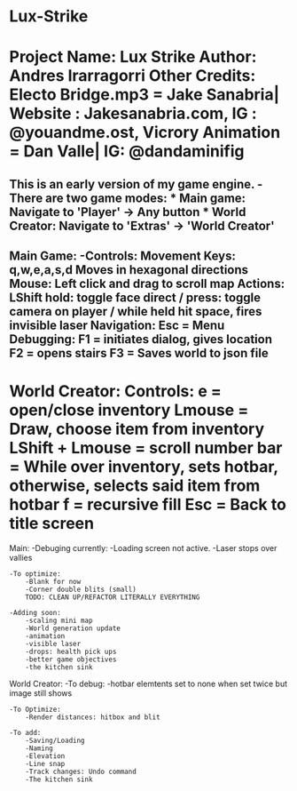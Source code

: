 # Lux-Strike
Project Name: Lux Strike
Author: Andres Irarragorri
Other Credits:
    Electo Bridge.mp3 = Jake Sanabria| Website : Jakesanabria.com, IG : @youandme.ost,
    Vicrory Animation = Dan Valle| IG: @dandaminifig
==================================================================================================================
This is an early version of my game engine.
-There are two game modes:
    * Main game: Navigate to 'Player' -> Any button
    * World Creator: Navigate to 'Extras' -> 'World Creator'
------------------------------------------------------------------------------------------------------------------
Main Game:
-Controls:
    Movement Keys:
        q,w,e,a,s,d Moves in hexagonal directions
    Mouse:
        Left click and drag to scroll map
    Actions:
        LShift hold: toggle face direct / press: toggle camera on player / while held hit space, fires invisible laser
    Navigation:
        Esc = Menu
    Debugging:
        F1 = initiates dialog, gives location
        F2 = opens stairs
        F3 = Saves world to json file
-------------------------------------------------------------------------------------------------------------------
World Creator:
    Controls:
        e = open/close inventory
        Lmouse = Draw, choose item from inventory
        LShift + Lmouse = scroll
        number bar = While over inventory, sets hotbar, otherwise, selects said item from hotbar
        f = recursive fill
        Esc = Back to title screen
===================================================================================================================
Main:
    -Debuging currently:
        -Loading screen not active.
        -Laser stops over vallies

    -To optimize:
        -Blank for now
        -Corner double blits (small)
        TODO: CLEAN UP/REFACTOR LITERALLY EVERYTHING

    -Adding soon:
        -scaling mini map
        -World generation update
        -animation
        -visible laser
        -drops: health pick ups
        -better game objectives
        -the kitchen sink

World Creator:
    -To debug:
        -hotbar elemtents set to none when set twice but image still shows

    -To Optimize:
        -Render distances: hitbox and blit

    -To add:
        -Saving/Loading
        -Naming
        -Elevation
        -Line snap
        -Track changes: Undo command
        -The kitchen sink